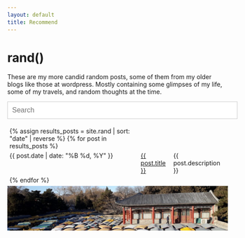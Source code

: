 ```yaml
---
layout: default
title: Recommend
---
```


# rand()

These are my more candid random posts, some of them from my older blogs like those at wordpress. Mostly containing some glimpses of my life, some of my travels, and random thoughts at the time.

<style>
.table-table {
    display: table;
    width: 100%;
    border-spacing: 5px;
}

.table-row {
    display: table-row;
}

.table-cell {
    display: table-cell;
    vertical-align: top;
}
</style>

<style>
.posts-table {
    display: table;
    width: 100%;
    border-spacing: 5px;
}

.posts-row {
    display: table-row;
}

.posts-cell {
    display: table-cell;
    vertical-align: top;
}

#searchInput {
    width: 100%;
    padding: 10px; 
    font-size: 16px; 
    border: 1px solid #ccc; 
}
</style>

<input type="text" id="searchInput" placeholder="Search">
<div id="resultCount"></div>
<p></p>
<script>
//DOMContentLoaded event --> fires when html doc is loaded, doesnt wait for styles, images, frames to load
//more: https://developer.mozilla.org/en-US/docs/Web/API/Document/DOMContentLoaded_event
//moved updateSearch to this event listener to guarantee it gets access to all DOM elements

//did it as i added posts/result counting and my old script was executing before the entire DOM was fully constructed,
//so DOMContentLoaded basically delays the execution of your script until the moment the DOM is

document.addEventListener('DOMContentLoaded', function() {
var searchInput = document.getElementById('searchInput');
searchInput.addEventListener('keyup', updateSearch);
updateSearch();
function updateSearch() {
var searchQuery = searchInput.value.toLowerCase().split(' ');
var results = document.querySelectorAll('.posts-row');
var count = 0;
results.forEach(function(posts) {
var dateCell = posts.querySelectorAll('.posts-cell')[0];
var titleCell = posts.querySelectorAll('.posts-cell')[1];
var descriptionCell = posts.querySelectorAll('.posts-cell')[2];
var date = dateCell ? dateCell.textContent.toLowerCase() : '';
var title = titleCell ? titleCell.textContent.toLowerCase() : '';
var description = descriptionCell ? descriptionCell.textContent.toLowerCase() : '';

            var match = searchQuery.every(function(keyword) {
                return date.includes(keyword) || title.includes(keyword) || description.includes(keyword);
            });
            if (match) {
                posts.style.display = '';
                count++;
            } else {
                posts.style.display = 'none';
            }
        });
        var resultText = searchQuery.join('').length === 0 ? 'Total of ' : 'Showing ';
        document.getElementById('resultCount').textContent = resultText + count + ' results';
    }

});
</script>

<div class="posts-table">
{% assign results_posts = site.rand | sort: "date" | reverse %}
{% for post in results_posts %}
    <div class="posts-row">
        <div class="posts-cell">{{ post.date | date: "%B %d, %Y" }}</div>
        <!-- <div class="posts-cell">{{ post.date | date: "%Y-%m-%d" }}</div> -->
        <div class="posts-cell"><a href="{{ site.baseurl }}{{ post.url | relative_url }}">{{ post.title }}</a></div>
        <div class="posts-cell">{{ post.description }}</div>
    </div>
{% endfor %}
</div>

<img src="/photos/cropped-trip.jpg">
